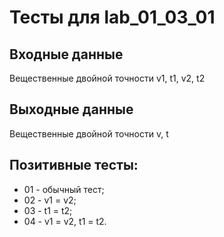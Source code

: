 # Тесты для lab_01_03_01
## Входные данные
Вещественные двойной точности v1, t1, v2, t2
## Выходные данные
Вещественные двойной точности v, t
## Позитивные тесты:
- 01 - обычный тест;
- 02 - v1 = v2;
- 03 - t1 = t2;
- 04 - v1 = v2, t1 = t2.